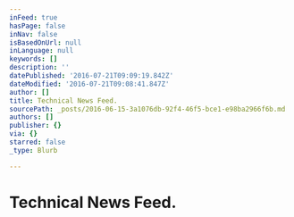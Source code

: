 ```yaml
---
inFeed: true
hasPage: false
inNav: false
isBasedOnUrl: null
inLanguage: null
keywords: []
description: ''
datePublished: '2016-07-21T09:09:19.842Z'
dateModified: '2016-07-21T09:08:41.847Z'
author: []
title: Technical News Feed.
sourcePath: _posts/2016-06-15-3a1076db-92f4-46f5-bce1-e98ba2966f6b.md
authors: []
publisher: {}
via: {}
starred: false
_type: Blurb

---
```

# Technical News Feed.